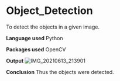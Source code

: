 # Object_Detection
To detect the objects in a given image.

**Language used**
Python

**Packages used**
OpenCV

**Output**
![IMG_20210613_213901](https://user-images.githubusercontent.com/64580426/121815230-f6a17500-cc92-11eb-8f59-528c9805102c.jpg)


**Conclusion**
Thus the objects were detected.
